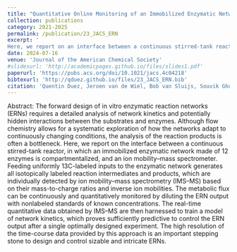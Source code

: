 ```yaml
---
title: "Quantitative Online Monitoring of an Immobilized Enzymatic Network by Ion Mobility–Mass Spectrometry (Open Access)"
collection: publications
category: 2021-2025
permalink: /publication/23_JACS_ERN
excerpt: '
Here, we report on an interface between a continuous stirred-tank reactor, in which an immobilized enzymatic network made of 12 enzymes is compartmentalized, and an ion mobility–mass spectrometer. The metabolic flux can be continuously and quantitatively monitored by ESI-IMS-MS. The real-time quantitative data were then harnessed to train a model of network kinetics, which proves sufficiently predictive to control the ERN output after a single optimally designed experiment, demonstrating the usefulness of high-throughput and highly informative analytical approaches.'
date: 2024-07-16
venue: 'Journal of the American Chemical Society'
#slidesurl: 'http://academicpages.github.io/files/slides1.pdf'
paperurl: 'https://pubs.acs.org/doi/10.1021/jacs.4c04218'
bibtexurl: 'http://qduez.github.io/files/23_JACS_ERN.bib'
citation: 'Quentin Duez, Jeroen van de Wiel, Bob van Sluijs, Souvik Ghosh, Mathieu G. Baltussen, Max T. G. M. Derks, Jana Roithová, Wilhelm T. S. Huck. (2024). &quot; Quantitative Online Monitoring of an Immobilized Enzymatic Network by Ion Mobility–Mass Spectrometry.&quot; <i>Journal of the American Chemical Society</i>. 146(30), 20778–20787.'
---
```


Abstract:
The forward design of in vitro enzymatic reaction networks (ERNs) requires a detailed analysis of network kinetics and potentially hidden interactions between the substrates and enzymes. Although flow chemistry allows for a systematic exploration of how the networks adapt to continuously changing conditions, the analysis of the reaction products is often a bottleneck. Here, we report on the interface between a continuous stirred-tank reactor, in which an immobilized enzymatic network made of 12 enzymes is compartmentalized, and an ion mobility–mass spectrometer. Feeding uniformly 13C-labeled inputs to the enzymatic network generates all isotopically labeled reaction intermediates and products, which are individually detected by ion mobility–mass spectrometry (IMS–MS) based on their mass-to-charge ratios and inverse ion mobilities. The metabolic flux can be continuously and quantitatively monitored by diluting the ERN output with nonlabeled standards of known concentrations. The real-time quantitative data obtained by IMS–MS are then harnessed to train a model of network kinetics, which proves sufficiently predictive to control the ERN output after a single optimally designed experiment. The high resolution of the time-course data provided by this approach is an important stepping stone to design and control sizable and intricate ERNs.
